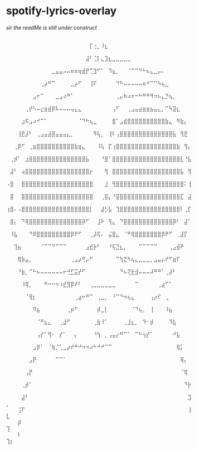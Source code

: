 ﻿# spotify-lyrics-overlay
 ###### sir the readMe is still under construct 
⠀⠀⠀⠀⠀⠀⠀⠀⠀⠀⠀⠀⠀⠀⠀⠀⠀⠀⠀⠀⠀⠀⡏⢐⡀⠸⣆⠀⠀⠀⠀⠀⠀⠀⠀⠀⠀⠀⠀⠀⠀⠀⠀⠀⠀⠀⠀⠀⠀⠀⠀
⠀⠀⠀⠀⠀⠀⠀⠀⠀⠀⠀⠀⠀⠀⠀⠀⠀⠀⠀⠀⠀⣼⠃⢈⡇⣄⣹⣆⣀⣀⣀⣀⣀⠀⠀⠀⠀⠀⠀⠀⠀⠀⠀⠀⠀⠀⠀⠀⠀⠀⠀
⠀⠀⠀⠀⠀⠀⠀⠀⠀⠀⠀⠀⣀⣤⣤⠤⠤⠶⠶⢶⣾⡟⢉⣹⠋⠁⠀⠹⣦⡀⠀⠀⠈⠉⠉⠙⠓⠦⣄⣀⡤⠄⠀⠀⠀⠀⠀⠀⠀⠀⠀
⠀⠀⠀⠀⠀⠀⠀⠀⠀⢀⡴⠛⠉⠀⠀⠀⠀⣀⡴⠋⠀⠀⢸⠏⠀⠀⠀⠀⠀⠙⠓⠤⠤⠤⠤⠤⠶⠚⠉⠉⠳⢦⣀⠀⠀⠀⠀⠀⠀⠀⠀
⠀⠀⠀⠀⠀⠀⠀⣠⠖⠉⠀⠀⠀⣀⣠⠴⠛⠁⠀⠀⠀⠀⠀⠀⠀⠀⠀⠀⠀⢀⡤⠷⠴⠖⠒⠓⠛⠛⠻⠲⠦⣄⡙⢦⡀⠀⠀⠀⠀⠀⠀
⠀⠀⠀⠀⠀⢀⡞⠣⠤⣔⣶⣾⡿⠧⠤⠤⠤⢤⣄⣄⠀⠀⠀⠀⠀⠀⠀⠀⢠⠋⠀⠀⢀⣠⣤⣴⣶⣶⣦⣤⣄⡀⠉⠳⣽⣆⠀⠀⠀⠀⠀
⠀⠀⠀⠀⣰⠯⣠⠴⠚⠉⠁⠀⠀⠀⠀⠀⠀⠀⠀⠈⠙⠓⢦⣀⠀⠀⠀⠀⣿⠁⣠⣾⣿⣿⣿⣿⣿⣿⣿⣿⣿⣿⣷⣄⠀⠻⣷⡄⠀⠀⠀
⠀⠀⠀⢸⣟⡼⠃⠀⢀⣠⣤⣼⣿⣤⣤⣤⣄⡀⠀⠀⠀⠀⠀⠻⢧⡀⠀⢸⠇⢠⣿⣿⣿⣿⣿⣿⣿⣿⣿⣿⣿⣿⣿⣿⣧⠀⢻⣟⠀⠀⠀
⠀⠀⢀⡿⠋⠀⢀⣶⣿⣿⣿⣿⣿⣿⣿⣿⣿⣿⣷⣶⣄⠀⠀⠀⠸⢧⠀⡏⢰⣿⣿⣿⣿⣿⣿⣿⣿⣿⣿⣿⣿⣿⣿⣿⣿⣷⠀⢻⡄⠀⠀
⠀⢀⡾⠁⠀⣰⣿⣿⣿⣿⣿⣿⣿⣿⣿⣿⣿⣿⣿⣿⣿⣧⠀⠀⠀⠘⣿⠁⣿⣿⣿⣿⣿⣿⣿⣿⣿⣿⣿⣿⣿⣿⣿⣿⣿⣿⣇⠘⣧⠀⠀
⠀⣼⠃⠀⢴⣿⣿⣿⣿⣿⣿⣿⣿⣿⣿⣿⣿⣿⣿⣿⣿⣿⡖⠀⠀⠀⢻⠀⣿⣿⣿⣿⣿⣿⣿⣿⣿⣿⣿⣿⣿⣿⣿⣿⣿⣿⣧⠀⢻⠀⠀
⠠⣿⠀⠀⣿⣿⣿⣿⣿⣿⣿⣿⣿⣿⣿⣿⣿⣿⣿⣿⣿⣿⣿⠀⠀⠀⣸⠀⢻⣿⣿⣿⣿⣿⣿⣿⣿⣿⣿⣿⣿⣿⣿⣿⣿⣿⣿⠅⢸⠀⠀
⠀⣿⠀⠀⣿⣿⣿⣿⣿⣿⣿⣿⣿⣿⣿⣿⣿⣿⣿⣿⣿⣿⣿⠀⠀⢀⣿⡄⠘⣿⣿⣿⣿⣿⣿⣿⣿⣿⣿⣿⣿⣿⣿⣿⣿⣿⣏⠀⣼⠀⠀
⢰⣿⠄⠠⣿⣿⣿⣿⣿⣿⣿⣿⣿⣿⣿⣿⣿⣿⣿⣿⣿⣿⡇⠀⠀⣼⡣⣧⠀⢹⣿⣿⣿⣿⣿⣿⣿⣿⣿⣿⣿⣿⣿⣿⣿⣿⠇⢀⡏⠀⠀
⠀⣿⡄⠀⠙⢿⣿⣿⣿⣿⣿⣿⣿⣿⣿⣿⣿⣿⣿⣿⡿⠋⠀⠀⣸⠗⠀⢻⣄⠀⠙⣿⣿⣿⣿⣿⣿⣿⣿⣿⣿⣿⣿⣿⡿⠃⠀⣼⠁⠀⠀
⠀⠸⣧⠀⠀⠀⠙⠿⣿⣿⣿⣿⣿⣿⣿⣿⣿⡿⠟⠋⠀⠀⢀⡼⢯⠄⠀⣬⣿⣄⠀⠈⠛⢿⣿⣿⣿⣿⣿⣿⣿⡿⠟⠋⠀⢀⣼⡏⠀⠀⠀
⠀⠀⢹⣦⠀⠀⠀⠀⠀⠈⠉⠉⠙⠉⠉⠉⠀⠀⠀⠀⠀⣠⣞⡷⠃⠀⠀⠘⢯⣙⣆⡀⠀⠀⠀⠉⠉⠉⠉⠉⠀⠀⠀⢀⣠⣾⠟⠀⠀⠀⠀
⠀⠀⠀⢿⡷⣤⡀⠀⠀⠀⠀⠀⠀⠀⠀⠀⠀⢀⣠⡴⢛⡤⠋⠀⠀⠀⠀⠀⠀⠉⢳⣝⠳⢦⣄⣀⣀⣀⡀⣠⣤⡤⠞⠋⣶⠏⠀⠀⠀⠀⠀
⠀⠀⠀⠘⣷⡀⠉⠓⠦⠤⠤⠤⠤⠤⠤⠖⢚⣋⣭⡞⠋⠀⠀⠀⠀⠀⠀⠀⠀⠀⠙⠦⢝⣗⣺⠤⠤⠤⠼⠛⠛⠁⢀⡼⠃⠀⠀⠀⠀⠀⠀
⠀⠀⠀⠀⠸⢿⡀⠀⠀⠀⠛⠒⠒⠲⠰⣞⣻⡿⠞⠃⠀⠀⢀⣀⣀⣀⣀⣀⣀⠀⠀⠀⠀⠀⠉⠀⠀⠀⠀⠀⢀⣴⠋⠁⠀⠀⠀⠀⠀⠀⠀
⠀⠀⠀⠀⠀⠈⢿⡆⠀⠀⠀⠀⠀⠀⠀⠀⠀⠀⢀⣴⠖⠛⠉⠀⢀⣀⡀⠀⠘⠉⠙⠲⢦⣄⠀⠀⠀⠀⢠⡴⠏⠀⢀⠀⠀⠀⠀⠀⠀⠀⠀
⠀⠀⠀⠀⠀⠀⠀⠻⣦⠀⠀⠀⠀⠀⠀⠀⢀⡶⠋⠀⠀⠀⠀⠀⡾⣀⡇⠀⠀⠀⠀⠀⠀⠈⠙⢦⡀⠀⢸⠀⠀⠀⠸⣦⠀⠀⠀⠀⠀⠀⠀
⠀⠀⠀⠀⠀⠀⠀⠀⠈⠛⣦⣄⠀⠀⢀⣼⠋⠀⠀⠀⠀⠀⠀⢀⣷⠸⠁⠀⠀⠀⠀⢀⣸⣆⡀⠀⠹⠂⡾⠀⠀⠀⠀⠹⣧⠀⠀⠀⠀⠀⠀
⠀⠀⠀⠀⠀⠀⠀⠀⢠⡞⠁⢻⠂⠀⡞⠁⠀⠀⡄⠀⠀⠀⠀⠘⢳⠀⡀⢠⣤⡔⠛⠉⠁⠀⠉⠓⢲⡞⠁⠀⠀⠀⠀⠀⠚⣧⠀⠀⠀⠀⠀
⠀⠀⠀⠀⠀⠀⠀⣠⡿⠁⠀⠈⢷⡈⢁⣀⡴⠞⠛⠚⠲⠲⠴⠓⠚⠚⠉⠉⠀⠀⠀⠀⠀⠀⠀⠀⠀⠀⠀⠀⠀⠀⠀⠀⠀⢿⡅⠀⠀⠀⠀
⠀⠀⠀⠀⠀⠀⣠⡟⠀⠀⠀⠀⠀⠉⠉⠁⠀⠀⠀⠀⠀⠀⠀⠀⠀⠀⠀⠀⠀⠀⠀⠀⠀⠀⠀⠀⠀⠀⠀⠀⠀⠀⠀⠀⠀⠀⢿⡄⠀⠀⠀
⠀⠀⠀⠀⠀⢠⡟⠀⠀⠀⠀⠀⠀⠀⠀⠀⠀⠀⠀⠀⠀⠀⠀⠀⠀⠀⠀⠀⠀⠀⠀⠀⠀⠀⠀⠀⠀⠀⠀⠀⠀⠀⠀⠀⠀⠀⠈⢿⠀⠀⠀
⠀⠀⠀⠀⢀⡾⠁⠀⠀⠀⠀⠀⠀⠀⠀⠀⠀⠀⠀⠀⠀⠀⠀⠀⠀⠀⠀⠀⠀⠀⠀⠀⠀⠀⠀⠀⠀⠀⠀⠀⠀⠀⠀⠀⠀⠀⠀⠙⡗⠀⠀
⠀⠀⠀⠀⣼⠃⠀⠀⠀⠀⠀⠀⠀⠀⠀⠀⠀⠀⠀⠀⠀⠀⠀⠀⠀⠀⠀⠀⠀⠀⠀⠀⠀⠀⠀⠀⠀⠀⠀⠀⠀⠀⠀⠀⠀⠀⠀⠀⣹⡀⠀
⠀⠀⠀⢨⠏⠀⠀⠀⠀⠀⠀⠀⠀⠀⠀⠀⠀⠀⠀⠀⠀⠀⠀⠀⠀⠀⠀⠀⠀⠀⠀⠀⠀⠀⠀⠀⠀⠀⠀⠀⠀⠀⠀⠀⠀⠀⠀⠀⢸⣇⠀
⠀⠀⠀⡾⠀⠀⠀⠀⠀⠀⠀⠀⠀⠀⠀⠀⠀⠀⠀⠀⠀⠀⠀⠀⠀⠀⠀⠀⠀⠀⠀⠀⠀⠀⠀⠀⠀⠀⠀⠀⠀⠀⠀⠀⠀⠀⠀⠀⠀⢹⠀
⠀⠀⠀⠇⠀⠀⠀⠀⠀⠀⠀⠀⠀⠀⠀⠀⠀⠀⠀⠀⠀⠀⠀⠀⠀⠀⠀⠀⠀⠀⠀⠀⠀⠀⠀⠀⠀⠀⠀⠀⠀⠀⠀⠀⠀⠀⠀⠀⠀⢹⡆
